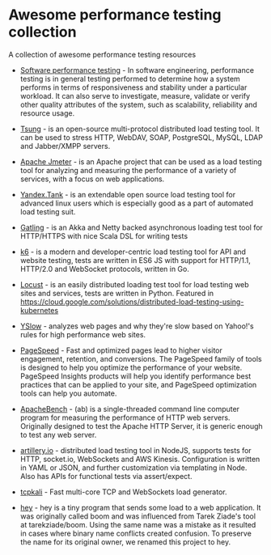 # Awesome performance testing collection
A collection of awesome performance testing resources

* [Software performance testing](http://en.wikipedia.org/wiki/Software_performance_testing) - In software engineering, performance testing is in general testing performed to determine how a system performs in terms of responsiveness and stability under a particular workload. It can also serve to investigate, measure, validate or verify other quality attributes of the system, such as scalability, reliability and resource usage.

* [Tsung](http://tsung.erlang-projects.org/) - is an open-source multi-protocol distributed load testing tool. It can be used to stress HTTP, WebDAV, SOAP, PostgreSQL, MySQL, LDAP and Jabber/XMPP servers.
* [Apache Jmeter](http://jmeter.apache.org/) - is an Apache project that can be used as a load testing tool for analyzing and measuring the performance of a variety of services, with a focus on web applications.
* [Yandex.Tank](https://github.com/yandex/yandex-tank) - is an extendable open source load testing tool for advanced linux users which is especially good as a part of automated load testing suit.
* [Gatling](https://github.com/gatling/gatling) - is an Akka and Netty backed asynchronous loading test tool for HTTP/HTTPS with nice Scala DSL for writing tests
* [k6](https://github.com/loadimpact/k6) - is a modern and developer-centric load testing tool for API and website testing, tests are written in ES6 JS with support for HTTP/1.1, HTTP/2.0 and WebSocket protocols, written in Go.
* [Locust](https://github.com/locustio/locust) - is an easily distributed loading test tool for load testing web sites and services, tests are written in Python. Featured in https://cloud.google.com/solutions/distributed-load-testing-using-kubernetes
* [YSlow](http://yslow.org/) - analyzes web pages and why they're slow based on Yahoo!'s rules for high performance web sites.
* [PageSpeed](https://developers.google.com/speed/pagespeed/) - Fast and optimized pages lead to higher visitor engagement, retention, and conversions. The PageSpeed family of tools is designed to help you optimize the performance of your website. PageSpeed Insights products will help you identify performance best practices that can be applied to your site, and PageSpeed optimization tools can help you automate.
* [ApacheBench](http://httpd.apache.org/docs/2.2/programs/ab.html) - (ab) is a single-threaded command line computer program for measuring the performance of HTTP web servers. Originally designed to test the Apache HTTP Server, it is generic enough to test any web server.
* [artillery.io](https://artillery.io) - distributed load testing tool in NodeJS, supports tests for HTTP, socket.io, WebSockets and AWS Kinesis. Configuration is written in YAML or JSON, and further customization via templating in Node. Also has APIs for functional tests via assert/expect.
* [tcpkali](https://github.com/satori-com/tcpkali) - Fast multi-core TCP and WebSockets load generator.
* [hey](https://github.com/rakyll/hey) - hey is a tiny program that sends some load to a web application. It was originally called boom and was influenced from Tarek Ziade's tool at tarekziade/boom. Using the same name was a mistake as it resulted in cases where binary name conflicts created confusion. To preserve the name for its original owner, we renamed this project to hey.
